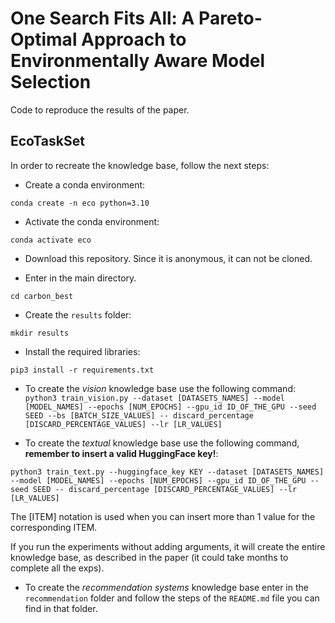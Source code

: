 # One Search Fits All: A Pareto-Optimal Approach to Environmentally Aware Model Selection

Code to reproduce the results of the paper.

## EcoTaskSet

In order to recreate the knowledge base, follow the next steps:

- Create a conda environment:

```
conda create -n eco python=3.10
```

- Activate the conda environment:

```
conda activate eco
```

- Download this repository. Since it is anonymous, it can not be cloned.

- Enter in the main directory.

```
cd carbon_best
```

- Create the `results` folder:

```
mkdir results
```

- Install the required libraries:

``pip3 install -r requirements.txt``

- To create the *vision* knowledge base use the following command:
``python3 train_vision.py --dataset [DATASETS_NAMES] --model [MODEL_NAMES] --epochs [NUM_EPOCHS] --gpu_id ID_OF_THE_GPU --seed SEED --bs [BATCH_SIZE_VALUES] -- discard_percentage [DISCARD_PERCENTAGE_VALUES] --lr [LR_VALUES]``

- To create the *textual* knowledge base use the following command, **remember to insert a valid HuggingFace key!**:

``python3 train_text.py --huggingface_key KEY --dataset [DATASETS_NAMES] --model [MODEL_NAMES] --epochs [NUM_EPOCHS] --gpu_id ID_OF_THE_GPU --seed SEED -- discard_percentage [DISCARD_PERCENTAGE_VALUES] --lr [LR_VALUES]``

The [ITEM] notation is used when you can insert more than 1 value for the corresponding ITEM.

If you run the experiments without adding arguments, it will create the entire knowledge base, as described in the paper (it could take months to complete all the exps).

- To create the *recommendation systems* knowledge base enter in the `recommendation` folder and follow the steps of the `README.md` file you can find in that folder.